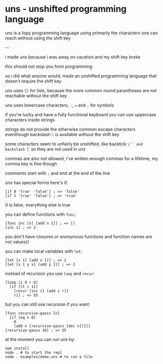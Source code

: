 # uns - unshifted programming language

uns is a lispy programming language using primarily the characters one can reach without using the shift key

--

i made uns because i was away on vacation and my shift key broke

this should not stop you from programming

so i did what anyone would, made an unshifted programming language that doesn't require the shift key

uns uses `[]` for lists, because the more common round parantheses are not reachable without the shift key

uns uses lowercase characters, `-`, `=` and `.` for symbols

if you're lucky and have a fully functional keyboard you can use uppercase characters inside strings

strings do not provide the otherwise common escape characters eventhough backslash `\` is available without the shift key

some characters seem to unfairly be unshifted, like backtick `\`` and backslash `\\` so they are not used in uns

commas are also not allowed, i've written enough commas for a lifetime, my comma key is fine though

comments start with `;` and end at the end of the line

uns has special forms here's if:

```
[if 0 'true' 'false'] ; => 'false'
[if 1 'true' 'false'] ; => 'true' 
```
0 is false, everything else is true

you can define functions with `func`:
```
[func inc [n] [add n 1]] ; => []
[inc 1] ; => 2
```
you don't have closures or anonymous functions and function names are not values()

you can make local variables with `let`:
```
[let [x 1] [add x 1]] ; => 2
[let [x 1 y x] [add y 1]] ; => 2
```

instead of recursion you use `loop` and `recur`:
```
[loop [i 0 r 0]
  [if [lt i 11]
    [recur [inc i] [add i r]]
    r]] ; => 55
```

but you can still use recursion if you want:
```
[func recursive-gauss [n]
  [if [eq n 0]
    0
    [add n [recursive-gauss [dec n]]]]]
[recursive-gauss 10] ; => 55
```

at the moment you can run uns by:

```
npm install
node . # to start the repl
node . examples/demo.uns # to run a file
```
